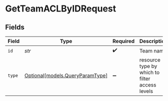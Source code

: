 # GetTeamACLByIDRequest


## Fields

| Field                                                          | Type                                                           | Required                                                       | Description                                                    |
| -------------------------------------------------------------- | -------------------------------------------------------------- | -------------------------------------------------------------- | -------------------------------------------------------------- |
| `id`                                                           | *str*                                                          | :heavy_check_mark:                                             | Team name                                                      |
| `type`                                                         | [Optional[models.QueryParamType]](../models/queryparamtype.md) | :heavy_minus_sign:                                             | resource type by which to filter access levels                 |